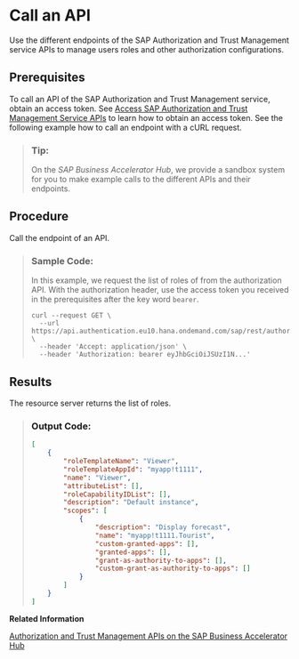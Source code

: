 <!-- loio764abf29f7624e39ad872f86cbd08fa9 -->

# Call an API

Use the different endpoints of the SAP Authorization and Trust Management service APIs to manage users roles and other authorization configurations.



<a name="loio764abf29f7624e39ad872f86cbd08fa9__prereq_zty_2kw_qlb"/>

## Prerequisites

To call an API of the SAP Authorization and Trust Management service, obtain an access token. See [Access SAP Authorization and Trust Management Service APIs](access-sap-authorization-and-trust-management-service-apis-ebc9113.md) to learn how to obtain an access token. See the following example how to call an endpoint with a cURL request.

> ### Tip:  
> On the *SAP Business Accelerator Hub*, we provide a sandbox system for you to make example calls to the different APIs and their endpoints.



## Procedure

Call the endpoint of an API.

> ### Sample Code:  
> In this example, we request the list of roles of from the authorization API. With the authorization header, use the access token you received in the prerequisites after the key word `bearer`.
> 
> ```
> curl --request GET \
>   --url https://api.authentication.eu10.hana.ondemand.com/sap/rest/authorization/v2/roles \
>   --header 'Accept: application/json' \
>   --header 'Authorization: bearer eyJhbGciOiJSUzI1N...'
> ```



<a name="loio764abf29f7624e39ad872f86cbd08fa9__result_i22_3qv_qlb"/>

## Results

The resource server returns the list of roles.

> ### Output Code:  
> ```json
> [
>     {
>         "roleTemplateName": "Viewer",
>         "roleTemplateAppId": "myapp!t1111",
>         "name": "Viewer",
>         "attributeList": [],
>         "roleCapabilityIDList": [],
>         "description": "Default instance",
>         "scopes": [
>             {
>                 "description": "Display forecast",
>                 "name": "myapp!t1111.Tourist",
>                 "custom-granted-apps": [],
>                 "granted-apps": [],
>                 "grant-as-authority-to-apps": [],
>                 "custom-grant-as-authority-to-apps": []
>             }
>         ]
>     }
> ]
> ```

**Related Information**  


[Authorization and Trust Management APIs on the SAP Business Accelerator Hub](https://api.sap.com/package/authtrustmgmnt?section=Artifacts)

